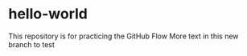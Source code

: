 # hello-world
This repository is for practicing the GitHub Flow
More text in this new branch to test 
